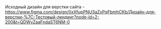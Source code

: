 Исходный дизайн для верстки сайта - https://www.figma.com/design/0xXfupPNU3aZxPqFbmhCKb/Дизайн-для-верстки-%7C-Тестовый-лендинг?node-id=2-200&t=QDWvZaaFndaST6NM-0
